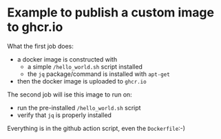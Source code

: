 # Example to publish a custom image to ghcr.io

What the first job does:
- a docker image is constructed with
   - a simple `/hello_world.sh` script installed
   - the `jq` package/command is installed with `apt-get`
- then the docker image is uploaded to `ghcr.io`

The second job will ise this image to run on:
- run the pre-installed `/hello_world.sh` script
- verify that `jq` is properly installed

Everything is in the github action script, even the `Dockerfile`:-)
